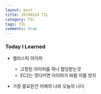 ```yaml
---
layout: post
title: 20190314 TIL
category: TIL
tags: TIL
comments: true
---
```


### Today I Learned

- 엘라스틱 아이피
  - 고정된 아이피를 하나 할당받는것
  - EC2는 껏다키면 아이피가 바뀜 이를 방지

- 가장 중요한건 어제의 나와 오늘의 나다

